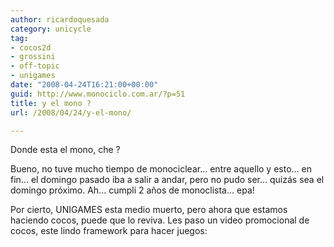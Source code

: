 ```yaml
---
author: ricardoquesada
category: unicycle
tag:
- cocos2d
- grossini
- off-topic
- unigames
date: "2008-04-24T16:21:00+00:00"
guid: http://www.monociclo.com.ar/?p=51
title: y el mono ?
url: /2008/04/24/y-el-mono/

---
```


Donde esta el mono, che ?  

Bueno, no tuve mucho tiempo de monociclear... entre aquello y esto... en fin...
el domingo pasado iba a salir a andar, pero no pudo ser... quizás sea el domingo
próximo. Ah... cumpli 2 años de monoclista... epa!

Por cierto, UNIGAMES esta medio muerto, pero ahora que estamos haciendo cocos,
puede que lo reviva. Les paso un video promocional de cocos, este lindo
framework para hacer juegos:  
